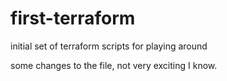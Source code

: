 # first-terraform
initial set of terraform scripts for playing around

some changes to the file,  not very exciting I know.
